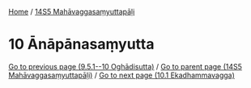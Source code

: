 
[Home](/) / [14S5 Mahāvaggasaṃyuttapāḷi](../14S5.md)

# 10 Ānāpānasaṃyutta


[Go to previous page (9.5.1--10 Oghādisutta)](9/9.5/9.5.1--10.md) / [Go to parent page (14S5 Mahāvaggasaṃyuttapāḷi)](0.md) / [Go to next page (10.1 Ekadhammavagga)](10/10.1.md)


